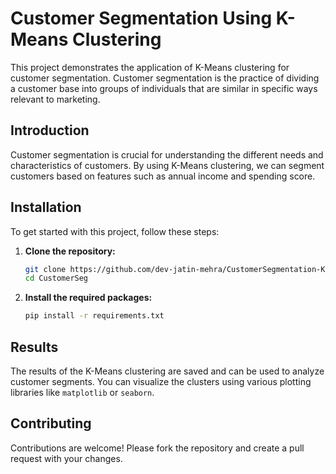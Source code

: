 # Customer Segmentation Using K-Means Clustering

This project demonstrates the application of K-Means clustering for customer segmentation. Customer segmentation is the practice of dividing a customer base into groups of individuals that are similar in specific ways relevant to marketing.

## Introduction

Customer segmentation is crucial for understanding the different needs and characteristics of customers. By using K-Means clustering, we can segment customers based on features such as annual income and spending score.


## Installation

To get started with this project, follow these steps:

1. **Clone the repository:**

    ```sh
    git clone https://github.com/dev-jatin-mehra/CustomerSegmentation-K-meansClustering.git
    cd CustomerSeg
    ```

2. **Install the required packages:**

    ```sh
    pip install -r requirements.txt
    ```

## Results

The results of the K-Means clustering are saved and can be used to analyze customer segments. You can visualize the clusters using various plotting libraries like `matplotlib` or `seaborn`.

## Contributing

Contributions are welcome! Please fork the repository and create a pull request with your changes.
